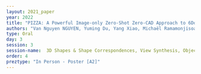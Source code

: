 ```yaml
---
layout: 2021_paper
year: 2022
title: "PIZZA: A Powerful Image-only Zero-Shot Zero-CAD Approach to 6DoF Tracking"
authors: "Van Nguyen NGUYEN, Yuming Du, Yang Xiao, Michaël Ramamonjisoa and Vincent Lepetit"
type: Oral
day: 3
session: 3
session-name:  3D Shapes & Shape Correspondences, View Synthesis, Object Pose Estimation
order: 4
preztype: "In Person - Poster [A2]"
---
```

